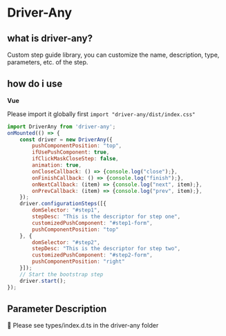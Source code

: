 # Driver-Any

## what is driver-any?

Custom step guide library, you can customize the name, description, type, parameters, etc. of the step.

## how do i use

**Vue**

Please import it globally first ```import "driver-any/dist/index.css"```

```js
import DriverAny from 'driver-any';
onMounted(() => {
    const driver = new DriverAny({
        pushComponentPosition: "top",
        ifUsePushComponent: true,
        ifClickMaskCloseStep: false,
        animation: true,
        onCloseCallback: () => {console.log("close");},
        onFinishCallback: () => {console.log("finish");},
        onNextCallback: (item) => {console.log("next", item);},
        onPrevCallback: (item) => {console.log("prev", item);},
    });
    driver.configurationSteps([{
        domSelector: "#step1",
        stepDesc: "This is the descriptor for step one",
        customizedPushComponent: "#step1-form",
        pushComponentPosition: "top"
    }, {
        domSelector: "#step2",
        stepDesc: "This is the descriptor for step two",
        customizedPushComponent: "#step2-form",
        pushComponentPosition: "right"
    }]);
    // Start the bootstrap step
    driver.start();
});
```

## Parameter Description

🤞 Please see types/index.d.ts in the driver-any folder